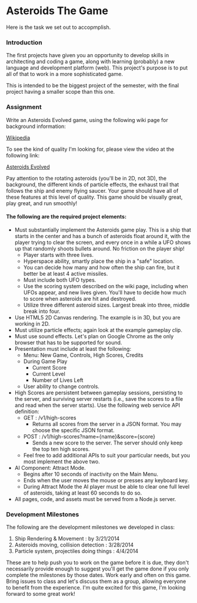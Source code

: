 Asteroids The Game
=============
Here is the task we set out to accopmplish.


### Introduction
The first projects have given you an opportunity to develop skills in architecting and coding a game, along with learning (probably) a new language and development platform (web).  This project's purpose is to put all of that to work in a more sophisticated game.

This is intended to be the biggest project of the semester, with the final project having a smaller scope than this one.

### Assignment

Write an Asteroids Evolved game, using the following wiki page for background information:

 [Wikipedia](http://en.wikipedia.org/wiki/Asteroids_(arcade_game))

To see the kind of quality I'm looking for, please view the video at the following link:

[Asteroids Evolved](https://www.youtube.com/watch?v=GTgrqyy-Weo)


Pay attention to the rotating asteroids (you'll be in 2D, not 3D), the background, the different kinds of particle effects, the exhaust trail that follows the ship and enemy flying saucer.  Your game should have all of these features at this level of quality.  This game should be visually great, play great, and run smoothly!

#### The following are the required project elements:

 * Must substantially implement the Asteroids game play. This is a ship that starts in the center and has a bunch of asteroids float around it, with the player trying to clear the screen, and every once in a while a UFO shows up that randomly shoots bullets around.  No friction on the player ship!
    * Player starts with three lives.
    * Hyperspace ability, smartly place the ship in a "safe" location.
    * You can decide how many and how often the ship can fire, but it better be at least 4 active missiles.
    * Must include both UFO types.
    * Use the scoring system described on the wiki page, including when UFOs appear, and new lives given.  You'll have to decide how much to score when asteroids are hit and destroyed.
    * Utilize three different asteroid sizes.  Largest break into three, middle break into four.
 * Use HTML5 2D Canvas rendering.  The example is in 3D, but you are working in 2D.
 * Must utilize particle effects; again look at the example gameplay clip.
 * Must use sound effects.  Let's plan on Google Chrome as the only browser that has to be supported for sound.
 * Presentation must include at least the following:
    * Menu: New Game, Controls, High Scores, Credits
    * During Game Play
      * Current Score
      * Current Level
      * Number of Lives Left
    * User ability to change controls.
 * High Scores are persistent between gameplay sessions, persisting to the server, and surviving server restarts (i.e., save the scores to a file and read when the server starts).  Use the following web service API definition:
    * GET : /v1/high-scores
      * Returns all scores from the server in a JSON format.  You may choose the specific JSON format.
    * POST : /v1/high-scores?name={name}&score={score}
      * Sends a new score to the server.  The server should only keep the top ten high scores.
    * Feel free to add additional APIs to suit your particular needs, but you most implement the above two.
 * AI Component:  Attract Mode.
     * Begins after 10 seconds of inactivity on the Main Menu.
    * Ends when the user moves the mouse or presses any keyboard key.
    * During Attract Mode the AI player must be able to clear one full level of asteroids, taking at least 60 seconds to do so.
 * All pages, code, and assets must be served from a Node.js server.

### Development Milestones
The following are the development milestones we developed in class:

 1) Ship Rendering & Movement : by 3/21/2014
 2) Asteroids moving, collision detection : 3/28/2014
 3) Particle system, projectiles doing things : 4/4/2014

These are to help push you to work on the game before it is due, they don't necessarily provide enough to suggest you'll get the game done if you only complete the milestones by those dates.  Work early and often on this game.  Bring issues to class and let's discuss them as a group, allowing everyone to benefit from the experience.  I'm quite excited for this game, I'm looking forward to some great work!
